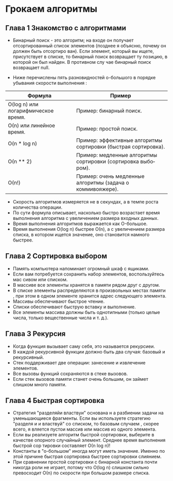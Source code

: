 # Грокаем алгоритмы

## Глава 1 Знакомство с алгоритмами

* Бинарный поиск - это алгоритм; на входе он получает отсортированный
список элементов (позднее я объясню, почему он должен быть отсортиро­
ван). Если элемент, который вы ищете, присутствует в списке, то бинарный
поиск возвращает ту позицию, в которой он был найден. В противном слу­
чае бинарный поиск возвращает null.

* Ниже перечислены пять разновидностей о-большого в порядке убывания скорости выполнения :

| Формула                             | Пример                                                         |
| ----------------------------------- | -------------------------------------------------------------- |
| O(log n) или логарифмическое время. | Пример: бинарный поиск.                                        |
| О(n) или линейное время.            | Пример: простой поиск.                                         |
| O(n * log n)                        | Пример: эффективные алгоритмы сортировки (быстрая сортировка). |
| О(n ** 2)                           | Пример: медленные алгоритмы сортировки (сортировка выбо­ром).  |
| О(n!)                               | Пример: очень медленные алгоритмы (задача о коммивояжере).     |

* Скорость алгоритмов измеряется не в секундах, а в темпе роста количества операции.
* По сути формула описывает, насколько быстро возрастает время выпол­нения алгоритма с увеличением размера входных данных.
* Время выполнения алгоритмов выражается как O-большое.
* Время выполнения O(log n) быстрее О(n), а с увеличением размера списка, в котором ищется значение, оно становится намного быстрее.

## Глава 2 Сортировка выбором

* Память компьютера напоминает огромный шкаф с ящиками.
* Если вам потребуется сохранить набор элементов, воспользуйтесь мас­
сивом или списком.
* В массиве все элементы хранятся в памяти рядом друг с другом.
* В списке элементы распределяются в произвольных местах памяти , при
этом в одном элементе хранится адрес следующего элемента.
* Массивы обеспечивают быстрое чтение.
* Списки обеспечивают быструю вставку и выполнение.
* Все элементы массива должны быть однотипными (только целые числа,
только вещественные числа и т. д.).

## Глава 3 Рекурсия

* Когда функция вызывает саму себя, это называется рекурсиеи.
* В каждой рекурсивной функции должно быть два случая: базовый и рекурсивный.
* Стек поддерживает две операции: занесение и извлечение элементов.
* Все вызовы функций сохраняются в сте­ке вызовов.
* Если стек вызовов памяти станет очень большим, он займет слишком много памяти.

## Глава 4 Быстрая сортировка

* Стратегия "разделяйи властвуи" основана н а разбиении задачи на уменьшающиеся фрагменты. Если вы используете стратегию "разделя и и властвуй" со списком, то базовым случаем , скорее всего, я вляется
пустои массив или массив из одного элемента.
* Если вы реализуете алгоритм быстрой сортировки, выберите в качестве
опорного случайный элемент. Среднее время выполнения быстрой сор­
тировки составляет О(n log n)!
* Константы в "о-большом" иногда могут иметь значение. Именно по
этой причине быстрая сортировка быстрее сортировки слиянием.
* При сравнении простой сортировки с бинарной константа почти никогда
роли не играет, потому что O(log n) слишком сильно превосходит О(n)
по скорости при большом размере списка.

##